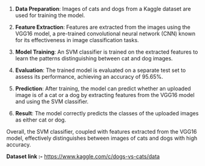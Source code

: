 1. **Data Preparation**: Images of cats and dogs from a Kaggle dataset are used for training the model.

2. **Feature Extraction**: Features are extracted from the images using the VGG16 model, a pre-trained convolutional neural network (CNN) known for its effectiveness in image classification tasks.

3. **Model Training**: An SVM classifier is trained on the extracted features to learn the patterns distinguishing between cat and dog images.

4. **Evaluation**: The trained model is evaluated on a separate test set to assess its performance, achieving an accuracy of 95.65%.

5. **Prediction**: After training, the model can predict whether an uploaded image is of a cat or a dog by extracting features from the VGG16 model and using the SVM classifier.

6. **Result**: The model correctly predicts the classes of the uploaded images as either cat or dog.

Overall, the SVM classifier, coupled with features extracted from the VGG16 model, effectively distinguishes between images of cats and dogs with high accuracy.

**Dataset link :-** https://www.kaggle.com/c/dogs-vs-cats/data
